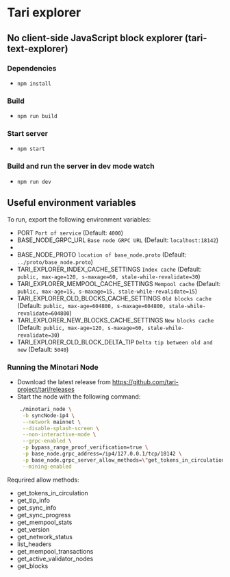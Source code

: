 # Tari explorer

## No client-side JavaScript block explorer (tari-text-explorer)

### Dependencies

- `npm install`

### Build

- `npm run build`

### Start server

- `npm start`

### Build and run the server in dev mode watch

- `npm run dev`

## Useful environment variables

To run, export the following environment variables:

- PORT `Port of service` (Default: `4000`)
- BASE_NODE_GRPC_URL `Base node GRPC URL` (Default: `localhost:18142`)
-
- BASE_NODE_PROTO `location of base_node.proto` (Default: `../proto/base_node.proto`)
- TARI_EXPLORER_INDEX_CACHE_SETTINGS `Index cache` (Default: `public, max-age=120, s-maxage=60, stale-while-revalidate=30`)
- TARI_EXPLORER_MEMPOOL_CACHE_SETTINGS `Mempool cache` (Default: `public, max-age=15, s-maxage=15, stale-while-revalidate=15`)
- TARI_EXPLORER_OLD_BLOCKS_CACHE_SETTINGS `Old blocks cache` (Default: `public, max-age=604800, s-maxage=604800, stale-while-revalidate=604800`)
- TARI_EXPLORER_NEW_BLOCKS_CACHE_SETTINGS `New blocks cache` (Default: `public, max-age=120, s-maxage=60, stale-while-revalidate=30`)
- TARI_EXPLORER_OLD_BLOCK_DELTA_TIP `Delta tip between old and new` (Default: `5040`)

### Running the Minotari Node

- Download the latest release from https://github.com/tari-project/tari/releases
- Start the node with the following command:

```bash
    ./minotari_node \
     -b syncNode-ip4 \
     --network mainnet \
     --disable-splash-screen \
     --non-interactive-mode \
     --grpc-enabled \
     -p bypass_range_proof_verification=true \
     -p base_node.grpc_address=/ip4/127.0.0.1/tcp/18142 \
     -p base_node.grpc_server_allow_methods=\"get_tokens_in_circulation,get_tip_info,get_sync_info,get_sync_progress,get_mempool_stats,get_version,get_network_status,list_headers,get_mempool_transactions,get_active_validator_nodes,get_blocks\" \
     --mining-enabled
```

Requrired allow methods:

- get_tokens_in_circulation
- get_tip_info
- get_sync_info
- get_sync_progress
- get_mempool_stats
- get_version
- get_network_status
- list_headers
- get_mempool_transactions
- get_active_validator_nodes
- get_blocks
